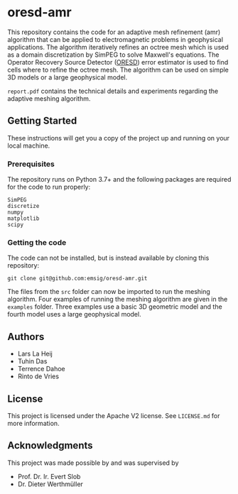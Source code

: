 # oresd-amr

This repository contains the code for an adaptive mesh refinement (amr) algorithm that can be applied to electromagnetic problems in geophysical applications. The algorithm iteratively refines an octree mesh which is used as a domain discretization by SimPEG to solve Maxwell's equations. The Operator Recovery Source Detector ([ORESD](https://onlinelibrary.wiley.com/doi/abs/10.1002/nme.969)) error estimator is used to find cells where to refine the octree mesh. The algorithm can be used on simple 3D models or a large geophysical model. 

`report.pdf` contains the technical details and experiments regarding the adaptive meshing algorithm.

## Getting Started

These instructions will get you a copy of the project up and running on your local machine. 

### Prerequisites

The repository runs on Python 3.7+ and the following packages are required for the code to run properly: 

```
SimPEG
discretize
numpy
matplotlib
scipy
```

### Getting the code

The code can not be installed, but is instead available by cloning this repository:

```
git clone git@github.com:emsig/oresd-amr.git
```

The files from the `src` folder can now be imported to run the meshing algorithm. Four examples of running the meshing algorithm are given in the `examples` folder. Three examples use a basic 3D geometric model and the fourth model uses a large geophysical model. 

## Authors

* Lars La Heij
* Tuhin Das
* Terrence Dahoe
* Rinto de Vries

## License

This project is licensed under the Apache V2 license. See `LICENSE.md` for more information.

## Acknowledgments

This project was made possible by and was supervised by 

* Prof. Dr. Ir. Evert Slob
* Dr. Dieter Werthmüller